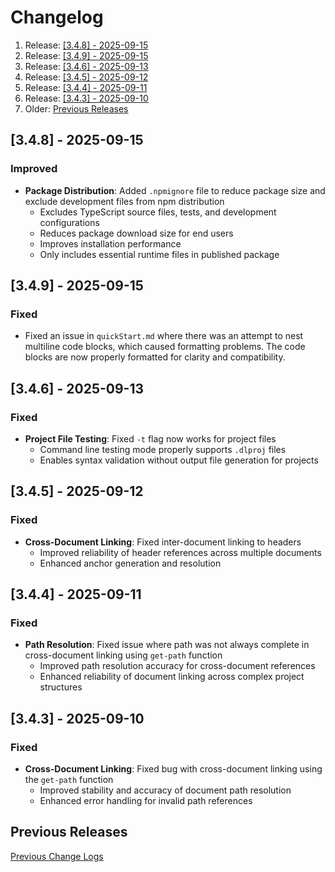 <!-- GENERATED DOCUMENT DO NOT EDIT! -->
<!-- prettier-ignore-start -->
<!-- markdownlint-disable -->

<!-- Compiled with doculisp https://www.npmjs.com/package/doculisp -->
<!-- Written By: Jason Kerney -->

# Changelog #

1. Release: [[3.4.8] - 2025-09-15](#348---2025-09-15)
2. Release: [[3.4.9] - 2025-09-15](#349---2025-09-15)
3. Release: [[3.4.6] - 2025-09-13](#346---2025-09-13)
4. Release: [[3.4.5] - 2025-09-12](#345---2025-09-12)
5. Release: [[3.4.4] - 2025-09-11](#344---2025-09-11)
6. Release: [[3.4.3] - 2025-09-10](#343---2025-09-10)
7. Older: [Previous Releases](#previous-releases)

## [3.4.8] - 2025-09-15 ##

### Improved ###

- **Package Distribution**: Added `.npmignore` file to reduce package size and exclude development files from npm distribution
  - Excludes TypeScript source files, tests, and development configurations
  - Reduces package download size for end users
  - Improves installation performance
  - Only includes essential runtime files in published package

## [3.4.9] - 2025-09-15 ##

### Fixed ###

- Fixed an issue in `quickStart.md` where there was an attempt to nest multiline code blocks, which caused formatting problems. The code blocks are now properly formatted for clarity and compatibility.

## [3.4.6] - 2025-09-13 ##

### Fixed ###

- **Project File Testing**: Fixed `-t` flag now works for project files
  - Command line testing mode properly supports `.dlproj` files
  - Enables syntax validation without output file generation for projects

## [3.4.5] - 2025-09-12 ##

### Fixed ###

- **Cross-Document Linking**: Fixed inter-document linking to headers
  - Improved reliability of header references across multiple documents
  - Enhanced anchor generation and resolution

## [3.4.4] - 2025-09-11 ##

### Fixed ###

- **Path Resolution**: Fixed issue where path was not always complete in cross-document linking using `get-path` function
  - Improved path resolution accuracy for cross-document references
  - Enhanced reliability of document linking across complex project structures

## [3.4.3] - 2025-09-10 ##

### Fixed ###

- **Cross-Document Linking**: Fixed bug with cross-document linking using the `get-path` function
  - Improved stability and accuracy of document path resolution
  - Enhanced error handling for invalid path references

## Previous Releases ##

[Previous Change Logs](./PREVIOUS-CHANGELOG.md)

<!-- Written By: Jason Kerney -->
<!-- markdownlint-restore -->
<!-- prettier-ignore-end -->
<!-- GENERATED DOCUMENT DO NOT EDIT! -->
